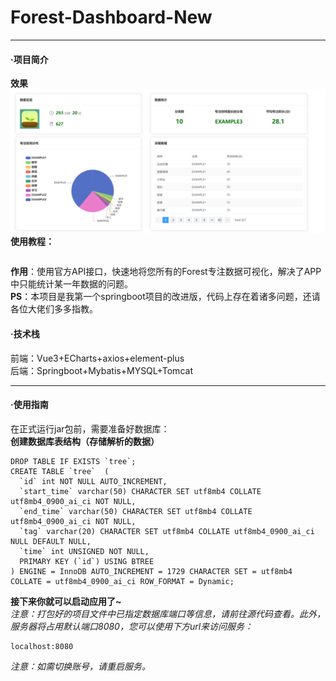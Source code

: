 # Forest-Dashboard-New
***
#### ·项目简介
**效果**  
![](./preview.png)  
**使用教程：**
```

```
**作用**：使用官方API接口，快速地将您所有的Forest专注数据可视化，解决了APP中只能统计某一年数据的问题。  
**PS**：本项目是我第一个springboot项目的改进版，代码上存在着诸多问题，还请各位大佬们多多指教。
#### ·技术栈
前端：Vue3+ECharts+axios+element-plus    
后端：Springboot+Mybatis+MYSQL+Tomcat
***
#### ·使用指南
在正式运行jar包前，需要准备好数据库：  
**创建数据库表结构（存储解析的数据）**
```
DROP TABLE IF EXISTS `tree`;
CREATE TABLE `tree`  (
  `id` int NOT NULL AUTO_INCREMENT,
  `start_time` varchar(50) CHARACTER SET utf8mb4 COLLATE utf8mb4_0900_ai_ci NOT NULL,
  `end_time` varchar(50) CHARACTER SET utf8mb4 COLLATE utf8mb4_0900_ai_ci NOT NULL,
  `tag` varchar(20) CHARACTER SET utf8mb4 COLLATE utf8mb4_0900_ai_ci NULL DEFAULT NULL,
  `time` int UNSIGNED NOT NULL,
  PRIMARY KEY (`id`) USING BTREE
) ENGINE = InnoDB AUTO_INCREMENT = 1729 CHARACTER SET = utf8mb4 COLLATE = utf8mb4_0900_ai_ci ROW_FORMAT = Dynamic;
```  

**接下来你就可以启动应用了~**  
*注意：打包好的项目文件中已指定数据库端口等信息，请前往源代码查看。此外，服务器将占用默认端口8080，您可以使用下方url来访问服务：*
```
localhost:8080
```
*注意：如需切换账号，请重启服务。*

    